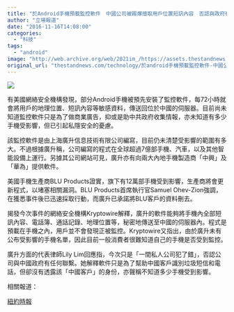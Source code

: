 ```yaml
---
title: "於Android手機預載監控軟件　中國公司被踢爆擅取用戶位置短訊內容　否認與政府有聯繫"
author: "立場報道"
date: "2016-11-16T14:08:00"
categories:
  - "科技"
tags:
  - "android"
image: "http://web.archive.org/web/2021im_/https://assets.thestandnews.com/media/photos/android-phone-01_40P9I.png"
original_url: "thestandnews.com/technology/於android手機預載監控軟件-中國公司被踢爆擅取用戶位置短訊內容-否認與政府有聯繫"
---
```

![](http://web.archive.org/web/2021im_/https://assets.thestandnews.com/media/photos/android-phone-01_40P9I.png)

有美國網絡安全機構發現，部分Android手機被預先安裝了監控軟件，每72小時就會將用戶的地理位置、短訊內容等敏感資料，傳送回位於中國的伺服器。目前尚未知道監控軟件只是為了做商業廣告，抑或是助中共政府收集情報，亦未知道有多少手機受影響，但已引起私隱安全的憂慮。

該監控軟件是由上海廣升信息技術有限公司編寫，目前仍未清楚受影響的範圍有多大。不過根據廣升稱，公司編寫的程式在全球超過7億部手機、汽車，以及其他智能設備上運行。另據其公司網站可見，廣升亦有向兩大內地手機製造商「中興」及「華為」提供軟件。

美國手機生產商BLU Products證實，旗下有12萬部手機受到影響，生產商將會更新程式，以堵塞相關漏洞。BLU Products首席執行官Samuel Ohev-Zion強調，在獲悉事件後已迅速採取行動，而廣升已承諾將BLU客戶的資料刪去。

揭發今次事件的網絡安全機構Kryptowire解釋，廣升的軟件能夠將手機內全部短訊內容、電話簿、通話記錄、地理位置等，秘密地傳送至中國的伺服器內。程式是預載在手機之內，用戶並不會發現正被監控。Kryptowire又指出，由於廣升未有公布受影響的手機名單，因此目前一般消費者很難知道自己的手機是否受到監控。

廣升方面的代表律師Lily Lim回應指，今次只是「一間私人公司犯了錯」，否認公司與中國政府有任何聯繫。她解釋軟件只是為了幫助中國客戶識別垃圾短信和電話，但卻沒有透露該「中國客戶」的身份，亦聲稱不知道多少手機受到影響。

相關報道：

[紐約時報](http://web.archive.org/web/20211229062249/http://www.nytimes.com/2016/11/16/us/politics/china-phones-software-security.html?_r=0)